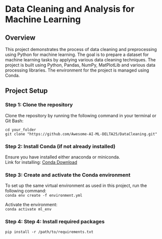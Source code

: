 # Data Cleaning and Analysis for Machine Learning

## Overview

This project demonstrates the process of data cleaning and preprocessing using Python for machine learning. The goal is to prepare a dataset for machine learning tasks by applying various data cleaning techniques. The project is built using Python, Pandas, NumPy, MatPlotLib and various data processing libraries. The environment for the project is managed using Conda.

## Project Setup

### Step 1: Clone the repository
Clone the repository by running the following command in your terminal or Git Bash:
```  
cd your_folder  
git clone "https://github.com/Awesome-AI-ML-DELTA25/DataCleaning.git"
```

### Step 2: Install Conda (if not already installed)
Ensure you have installed either anaconda or miniconda.  
Link for installing: [Conda Download](https://www.anaconda.com/download/)

### Step 3: Create and activate the Conda environment

To set up the same virtual environment as used in this project, run the following command:  
` conda env create -f environment.yml `

Activate the environment:  
` conda activate ml_env `

### Step 4: Step 4: Install required packages
 ` pip install -r /path/to/requirements.txt `  